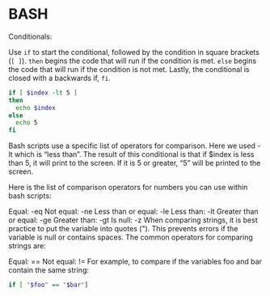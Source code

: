 # BASH

Conditionals:

Use `if` to start the conditional, followed by the condition in square brackets (`[ ]`). `then` begins the code that will run if the condition is met. `else` begins the code that will run if the condition is not met. Lastly, the conditional is closed with a backwards if, `fi`.

```bash
if [ $index -lt 5 ]
then
  echo $index
else
  echo 5
fi
```

Bash scripts use a specific list of operators for comparison. Here we used -lt which is “less than”. The result of this conditional is that if $index is less than 5, it will print to the screen. If it is 5 or greater, “5” will be printed to the screen.

Here is the list of comparison operators for numbers you can use within bash scripts:

Equal: -eq
Not equal: -ne
Less than or equal: -le
Less than: -lt
Greater than or equal: -ge
Greater than: -gt
Is null: -z
When comparing strings, it is best practice to put the variable into quotes ("). This prevents errors if the variable is null or contains spaces. The common operators for comparing strings are:

Equal: ==
Not equal: !=
For example, to compare if the variables foo and bar contain the same string:

```bash
if [ "$foo" == "$bar"]
```
